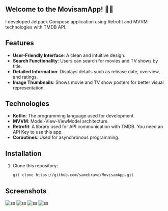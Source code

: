 ## Welcome to the MovisamApp! 🎥✨

I developed Jetpack Compose application using Retrofit and MVVM technologies with TMDB API.

## Features

- **User-Friendly Interface**: A clean and intuitive design.
- **Search Functionality**: Users can search for movies and TV shows by title.
- **Detailed Information**: Displays details such as release date, overview, and ratings.
- **Image Thumbnails**: Shows movie and TV show posters for better visual representation.

## Technologies

- **Kotlin**: The programming language used for development.
- **MVVM**: Model-View-ViewModel architecture.
- **Retrofit**: A library used for API communication with TMDB. You need an API Key to use this app.
- **Coroutines**: Used for asynchronous programming.

## Installation

1. Clone this repository:
   ```bash
   git clone https://github.com/samebrave/MovisamApp.git

## Screenshots

  ![ss](https://github.com/samebrave/MovisamApp/blob/main/app/src/main/java/sam/projects/movisamapp/images/Ekran%20G%C3%B6r%C3%BCnt%C3%BCs%C3%BC%20-%202024-08-14%2015-52-35.png) 
  ![ss](https://github.com/samebrave/MovisamApp/blob/main/app/src/main/java/sam/projects/movisamapp/images/Ekran%20G%C3%B6r%C3%BCnt%C3%BCs%C3%BC%20-%202024-08-14%2015-52-46.png)
  ![ss](https://github.com/samebrave/MovisamApp/blob/main/app/src/main/java/sam/projects/movisamapp/images/Ekran%20G%C3%B6r%C3%BCnt%C3%BCs%C3%BC%20-%202024-08-14%2015-53-00.png)
  ![ss](https://github.com/samebrave/MovisamApp/blob/main/app/src/main/java/sam/projects/movisamapp/images/Ekran%20G%C3%B6r%C3%BCnt%C3%BCs%C3%BC%20-%202024-08-14%2015-53-04.png)
